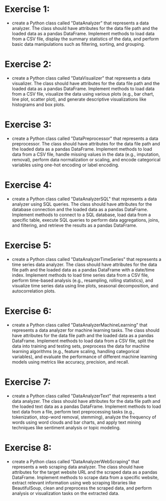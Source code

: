 # Exercise 1:
- create a Python class called "DataAnalyzer" that represents a data analyzer. The class should have attributes for the data file path and the loaded data as a pandas DataFrame. Implement methods to load data from a CSV file, display the summary statistics of the data, and perform basic data manipulations such as filtering, sorting, and grouping.

# Exercise 2:
- create a Python class called "DataVisualizer" that represents a data visualizer. The class should have attributes for the data file path and the loaded data as a pandas DataFrame. Implement methods to load data from a CSV file, visualize the data using various plots (e.g., bar chart, line plot, scatter plot), and generate descriptive visualizations like histograms and box plots.

# Exercise 3:
- create a Python class called "DataPreprocessor" that represents a data preprocessor. The class should have attributes for the data file path and the loaded data as a pandas DataFrame. Implement methods to load data from a CSV file, handle missing values in the data (e.g., imputation, removal), perform data normalization or scaling, and encode categorical variables using one-hot encoding or label encoding.

# Exercise 4:
- create a Python class called "DataAnalyzerSQL" that represents a data analyzer using SQL queries. The class should have attributes for the database connection and the loaded data as a pandas DataFrame. Implement methods to connect to a SQL database, load data from a specific table, execute SQL queries to perform data aggregations, joins, and filtering, and retrieve the results as a pandas DataFrame.

# Exercise 5:
- create a Python class called "DataAnalyzerTimeSeries" that represents a time series data analyzer. The class should have attributes for the data file path and the loaded data as a pandas DataFrame with a date/time index. Implement methods to load time series data from a CSV file, perform time-based analysis (e.g., resampling, rolling statistics), and visualize time series data using line plots, seasonal decomposition, and autocorrelation plots.

# Exercise 6:
- create a Python class called "DataAnalyzerMachineLearning" that represents a data analyzer for machine learning tasks. The class should have attributes for the data file path and the loaded data as a pandas DataFrame. Implement methods to load data from a CSV file, split the data into training and testing sets, preprocess the data for machine learning algorithms (e.g., feature scaling, handling categorical variables), and evaluate the performance of different machine learning models using metrics like accuracy, precision, and recall.

# Exercise 7:
- create a Python class called "DataAnalyzerText" that represents a text data analyzer. The class should have attributes for the data file path and the loaded text data as a pandas DataFrame. Implement methods to load text data from a file, perform text preprocessing tasks (e.g., tokenization, stop-word removal, stemming), analyze the frequency of words using word clouds and bar charts, and apply text mining techniques like sentiment analysis or topic modeling.

# Exercise 8:
- create a Python class called "DataAnalyzerWebScraping" that represents a web scraping data analyzer. The class should have attributes for the target website URL and the scraped data as a pandas DataFrame. Implement methods to scrape data from a specific website, extract relevant information using web scraping libraries like BeautifulSoup, clean and preprocess the scraped data, and perform analysis or visualization tasks on the extracted data.